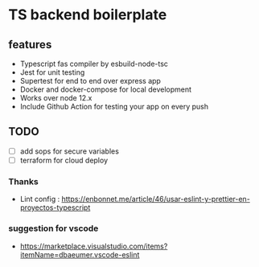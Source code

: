 # TS backend boilerplate

## features

- Typescript fas compiler by esbuild-node-tsc
- Jest for unit testing
- Supertest for end to end over express app
- Docker and docker-compose for local development
- Works over node 12.x
- Include Github Action for testing your app on every push

## TODO

- [ ] add sops for secure variables
- [ ] terraform for cloud deploy

### Thanks

- Lint config : https://enbonnet.me/article/46/usar-eslint-y-prettier-en-proyectos-typescript

### suggestion for vscode

- https://marketplace.visualstudio.com/items?itemName=dbaeumer.vscode-eslint
